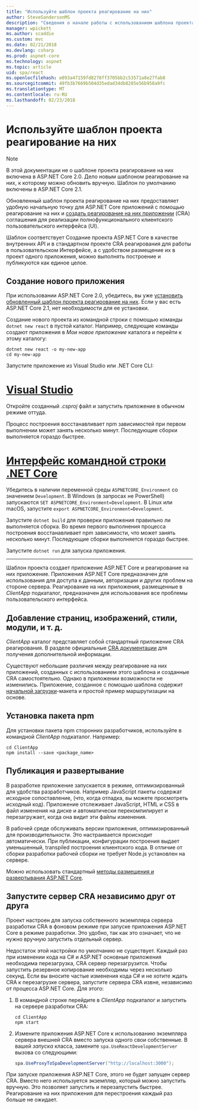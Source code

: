 ```yaml
---
title: "Используйте шаблон проекта реагирование на них"
author: SteveSandersonMS
description: "Сведения о начале работы с использованием шаблона проекта ASP.NET Core одной страницы приложений (SPA) для создания-реагирование на них приложение и реагирование на них."
manager: wpickett
ms.author: scaddie
ms.custom: mvc
ms.date: 02/21/2018
ms.devlang: csharp
ms.prod: aspnet-core
ms.technology: aspnet
ms.topic: article
uid: spa/react
ms.openlocfilehash: e093a47159fd8278ff3705bb2c53571a8e27fab8
ms.sourcegitcommit: 49fb3b7669b504d35edad34db8285e56b958a9fc
ms.translationtype: MT
ms.contentlocale: ru-RU
ms.lasthandoff: 02/23/2018
---
```

# <a name="use-the-react-project-template"></a>Используйте шаблон проекта реагирование на них

> [!NOTE]
> В этой документации не о шаблоне проекта реагирование на них включена в ASP.NET Core 2.0. Дело новым шаблоном реагирование на них, к которому можно обновить вручную. Шаблон по умолчанию включены в ASP.NET Core 2.1.

Обновленный шаблон проекта реагирование на них предоставляет удобную начальную точку для ASP.NET Core приложений с помощью реагирование на них и [создать реагирование на них приложении](https://github.com/facebookincubator/create-react-app) (CRA) соглашения для реализации полнофункционального клиентского пользовательского интерфейса (UI).

Шаблон соответствует Создание проекта ASP.NET Core в качестве внутренних API и в стандартном проекте CRA реагирования для работы в пользовательском Интерфейсе, а с удобством размещение их в проект одного приложения, можно выполнять построение и публикуются как единое целое.

## <a name="create-a-new-app"></a>Создание нового приложения

При использовании ASP.NET Core 2.0, убедитесь, вы уже [установить обновленный шаблон проекта реагирование на них](xref:spa/index#installation). Если у вас есть ASP.NET Core 2.1, нет необходимости для ее установки.

Создание нового проекта из командной строки с помощью команды `dotnet new react` в пустой каталог. Например, следующие команды создают приложения в *Мои новое приложение* каталога и перейти к этому каталогу:

```console
dotnet new react -o my-new-app
cd my-new-app
```

Запустите приложение из Visual Studio или .NET Core CLI:

# <a name="visual-studiotabvisual-studio"></a>[Visual Studio](#tab/visual-studio)

Откройте созданный *.csproj* файл и запустить приложение в обычном режиме оттуда.

Процесс построения восстанавливает npm зависимостей при первом выполнении может занять несколько минут. Последующие сборки выполняется гораздо быстрее.

# <a name="net-core-clitabnetcore-cli"></a>[Интерфейс командной строки .NET Core](#tab/netcore-cli)

Убедитесь в наличии переменной среды `ASPNETCORE_Environment` со значением `Development`. В Windows (в запросах не PowerShell) запускаются `SET ASPNETCORE_Environment=Development`. В Linux или macOS, запустите `export ASPNETCORE_Environment=Development`.

Запустите `dotnet build` для проверки приложения правильно ли выполняется сборка. Во время первого выполнения процесса построения восстанавливает npm зависимости, что может занять несколько минут. Последующие сборки выполняется гораздо быстрее.

Запустите `dotnet run` для запуска приложения.

---

Шаблон проекта создает приложение ASP.NET Core и реагирование на них приложение. Приложения ASP.NET Core предназначен для использования для доступа к данным, авторизации и других проблем на стороне сервера. Реагирование на них приложения, размещенные в *ClientApp* подкаталог, предназначен для использования все проблемы пользовательского интерфейса.

## <a name="add-pages-images-styles-modules-etc"></a>Добавление страниц, изображений, стили, модули, и т. д.

*ClientApp* каталог представляет собой стандартный приложение CRA реагирования. В разделе официальные [CRA документации](https://github.com/facebookincubator/create-react-app/blob/master/packages/react-scripts/template/README.md) для получения дополнительной информации.

Существуют небольшие различия между реагирование на них приложений, созданных с использованием этого шаблона и созданные CRA самостоятельно. Однако в приложении возможности не изменились. Приложение, созданное с помощью шаблона содержит [начальной загрузки](https://getbootstrap.com/)-макета и простой пример маршрутизации на основе.

## <a name="install-npm-packages"></a>Установка пакета npm

Для установки пакета npm сторонних разработчиков, используйте в командной *ClientApp* подкаталог. Например:

```console
cd ClientApp
npm install --save <package_name>
```

## <a name="publish-and-deploy"></a>Публикация и развертывание

В разработке приложение запускается в режиме, оптимизированный для удобства разработчиков. Например JavaScript пакеты содержат исходное сопоставление, (что, когда отладка, вы можете просмотреть исходный код). Приложение отслеживает JavaScript, HTML и CSS в файл изменения на диске и автоматически перекомпилирует и перезагружает, когда она видит эти файлы изменения.

В рабочей среде обслуживать версии приложения, оптимизированный для производительности. Это настраивается происходит автоматически. При публикации, конфигурации построения выдает уменьшенный, transpiled построения клиентского кода. В отличие от сборки разработки рабочей сборки не требует Node.js установлен на сервере.

Можно использовать стандартный [методы размещения и развертывания ASP.NET Core](xref:host-and-deploy/index).

## <a name="run-the-cra-server-independently"></a>Запустите сервер CRA независимо друг от друга

Проект настроен для запуска собственного экземпляра сервера разработки CRA в фоновом режиме при запуске приложения ASP.NET Core в режиме разработки. Это удобно, так как это означает, что не нужно вручную запустить отдельный сервер.

Недостаток этой настройки по умолчанию не существует. Каждый раз при изменении кода на C# и ASP.NET основные приложения необходима перезагрузка, CRA сервер перезагрузится. Чтобы запустить резервное копирование необходимы через несколько секунд. Если вы вносите частые изменения кода C# и не хотите ждать CRA к перезагрузке сервера, запустите сервера CRA извне, независимо от процесса ASP.NET Core. Для этого:

1. В командной строке перейдите в *ClientApp* подкаталог и запустить на сервере разработки CRA:

    ```console
    cd ClientApp
    npm start
    ```

2. Измените приложения ASP.NET Core к использованию экземпляра сервера внешней CRA вместо запуска одного свои собственные. В вашей *запуска* класса, замените `spa.UseReactDevelopmentServer` вызова со следующими:

    ```csharp
    spa.UseProxyToSpaDevelopmentServer("http://localhost:3000");
    ```

При запуске приложения ASP.NET Core, этого не будет запущен сервер CRA. Вместо него используется экземпляр, который можно запустить вручную. Это позволяет запустить и перезапустить быстрее. Реагирование на них приложения для перестроения каждый раз больше не ожидает.
